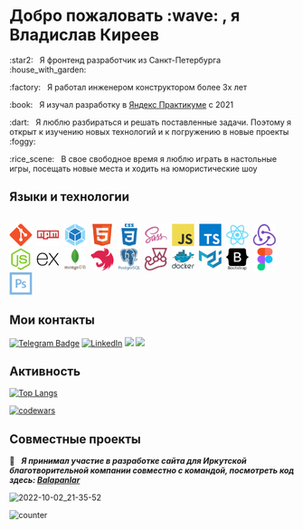 <div align="left">
  <h1>
   Добро пожаловать :wave: , я Владислав Киреев
  </h1>
  <p>:star2: &nbsp; Я фронтенд разработчик из Санкт-Петербурга :house_with_garden: </p>
  <p>:factory: &nbsp; Я работал инженером конструктором более 3х лет</p>
  <p>:book: &nbsp; Я изучал разработку в <a href="https://practicum.yandex.ru/profile/web-plus"> Яндекс Практикуме</a> с 2021</p>
  <p>:dart: &nbsp; Я люблю разбираться и решать поставленные задачи. Поэтому я открыт к изучению новых технологий и к погружению в новые проекты &nbsp; :foggy:</p>
  <p>:rice_scene: &nbsp; В свое свободное время я люблю играть в настольные игры, посещать новые места и ходить на юмористические шоу &nbsp; </p>

</div>

<h2>Языки и технологии </h2>
<div align="left">
  <br/>
  <img src="https://github.com/devicons/devicon/blob/master/icons/git/git-original.svg" title="Git" alt="Git" width="40" height="40"/>&nbsp;
  <img src="https://github.com/devicons/devicon/blob/master/icons/npm/npm-original-wordmark.svg" title="npm" alt="npm" width="40" height="40"/>&nbsp;
  <img src="https://github.com/devicons/devicon/blob/master/icons/webpack/webpack-original.svg" title="Webpack" alt="Webpack" width="40" height="40"/>&nbsp;
  <img src="https://github.com/devicons/devicon/blob/master/icons/html5/html5-original.svg" title="HTML5" alt="HTML" width="40" height="40"/>&nbsp;
  <img src="https://github.com/devicons/devicon/blob/master/icons/css3/css3-plain-wordmark.svg"  title="CSS3" alt="CSS" width="40" height="40"/>&nbsp;
  <img src="https://github.com/devicons/devicon/blob/master/icons/sass/sass-original.svg"  title="Sass" alt="Sass" width="40" height="40"/>&nbsp;
  <img src="https://github.com/devicons/devicon/blob/master/icons/javascript/javascript-original.svg" title="JavaScript" alt="JavaScript" width="40" height="40"/>&nbsp;
  <img src="https://github.com/devicons/devicon/blob/master/icons/typescript/typescript-plain.svg" title="TypeScript" alt="TypeScript" width="40" height="40"/>&nbsp;
  <img src="https://github.com/devicons/devicon/blob/master/icons/react/react-original.svg" title="React" alt="React" width="40" height="40"/>&nbsp;
  <img src="https://github.com/devicons/devicon/blob/master/icons/redux/redux-original.svg" title="Redux" alt="Redux" width="40" height="40"/>&nbsp;
  <img src="https://github.com/devicons/devicon/blob/master/icons/nodejs/nodejs-plain.svg" title="Node" alt="Node" width="40" height="40"/>&nbsp;
  <img src="https://github.com/devicons/devicon/blob/master/icons/express/express-original.svg" title="Express" alt="Express" width="40" height="40"/>&nbsp;
  <img src="https://github.com/devicons/devicon/blob/master/icons/mongodb/mongodb-original-wordmark.svg" title="Mongo" alt="Mongo" width="40" height="40"/>&nbsp;
  <img src="https://github.com/devicons/devicon/blob/master/icons/nestjs/nestjs-plain.svg" title="Nest" alt="Nest" width="40" height="40"/>&nbsp;
  <img src="https://github.com/devicons/devicon/blob/master/icons/postgresql/postgresql-plain-wordmark.svg" title="Postgres" alt="Postgres" width="40" height="40"/>&nbsp;
  <img src="https://github.com/devicons/devicon/blob/master/icons/jest/jest-plain.svg" title="Jest" alt="Jest" width="40" height="40"/>&nbsp;
  <img src="https://github.com/devicons/devicon/blob/master/icons/docker/docker-original-wordmark.svg" title="Docker" alt="Docker" width="40" height="40"/>&nbsp;
  <img src="https://github.com/devicons/devicon/blob/master/icons/materialui/materialui-original.svg" title="MUI" alt="MUI" width="40" height="40"/>&nbsp;
  <img src="https://github.com/devicons/devicon/blob/master/icons/bootstrap/bootstrap-plain-wordmark.svg" title="Bootstrap" alt="Bootstrap" width="40" height="40"/>&nbsp;
  <img src="https://github.com/devicons/devicon/blob/master/icons/figma/figma-original.svg" title="Figma" alt="Figma" width="40" height="40"/>&nbsp;
  <img src="https://github.com/devicons/devicon/blob/master/icons/photoshop/photoshop-line.svg" title="Photoshop" alt="Photoshop" width="40" height="40"/>&nbsp;
</div>

  <!--
  ![](https://img.shields.io/badge/HTML-informational?style=flat-square&logo=html5&logoColor=ffffff&color=E44D26)
  ![](https://img.shields.io/badge/CSS-informational?style=flat-square&logo=css3&logoColor=ffffff&color=25A1E1)
  ![](https://img.shields.io/badge/SCSS-informational?style=flat-square&logo=sass&logoColor=ffffff&color=cf59e7)
  ![](https://img.shields.io/badge/БЭМ-informational?style=flat-square&logo=bem&logoColor=ffffff&color=000000)
  <br>
  ![](https://img.shields.io/badge/npm-informational?style=flat-square&logo=npm&logoColor=ffffff&color=ca2813)
  ![](https://img.shields.io/badge/git-informational?style=flat-square&logo=git&logoColor=DC3526&color=dedede)
  ![](https://img.shields.io/badge/Webpack-informational?style=flat-square&logo=webpack&logoColor=ffffff&color=1c78c0)
  <br>
  ![](https://img.shields.io/badge/JavaScript-informational?style=flat-square&logo=javascript&logoColor=323330&color=f0db4f)
  ![](https://img.shields.io/badge/TypeScript-informational?style=flat-square&logo=typescript&logoColor=ffffff&color=007acc)
  <br> 
  ![](https://img.shields.io/badge/React.ts-informational?style=flat-square&logo=react&logoColor=ffffff&color=066d89)
  ![](https://img.shields.io/badge/Redux-informational?style=flat-square&logo=redux&logoColor=ffffff&color=572B98)
  ![](https://img.shields.io/badge/Thunk-informational?style=flat-square&logo=thunk&logoColor=ffffff&color=572B98)
  ![](https://img.shields.io/badge/Axios-informational?style=flat-square&logo=axios&logoColor=ffffff&color=000000)
  ![](https://img.shields.io/badge/WebSockets-informational?style=flat-square&logo=web-socket&logoColor=ffffff&color=007acc)
  ![](https://img.shields.io/badge/JWT-informational?style=flat-square&logo=jwt&logoColor=000000&color=dedede)
  <br>
  ![](https://img.shields.io/badge/Node.js-informational?style=flat-square&logo=node.js&logoColor=ffffff&color=3c873a)
  ![](https://img.shields.io/badge/Express-informational?style=flat-square&logo=express&logoColor=ffffff&color=3c873a)
  ![](https://img.shields.io/badge/HTTP-informational?style=flat-square&logo=http&logoColor=ffffff&color=3c873a)
  ![](https://img.shields.io/badge/MongoDB-informational?style=flat-square&logo=mongodb&logoColor=ffffff&color=3FA037)
  <br>
  ![](https://img.shields.io/badge/NestJS-informational?style=flat-square&logo=nestjs&logoColor=ffffff&color=B62912)
  ![](https://img.shields.io/badge/SQL-informational?style=flat-square&logo=SQL&logoColor=90cfff&color=dedede)
  ![](https://img.shields.io/badge/PostgreSQL-informational?style=flat-square&logo=postgresql&logoColor=ffffff&color=336791)
  <br>
  ![](https://img.shields.io/badge/Jest-informational?style=flat-square&logo=Jest&logoColor=ffffff&color=B62912)
  ![](https://img.shields.io/badge/Cypress-informational?style=flat-square&logo=Cypress&logoColor=29DA86&color=3A5259)
  ![](https://img.shields.io/badge/Unit_Testing-informational?style=flat-square&logo=unit-testing&logoColor=000000&color=dedede)
  ![](https://img.shields.io/badge/React_testing_library-informational?style=flat-square&logo=react-testing-library&logoColor=000000&color=dedede)
  <br>
  ![](https://img.shields.io/badge/Docker-informational?style=flat-square&logo=docker&logoColor=ffffff&color=0F7DDF)
  ![](https://img.shields.io/badge/Linux-informational?style=flat-square&logo=linux&logoColor=ffffff&color=178a66)
  <br>
  ![](https://img.shields.io/badge/Bootstrap_5-informational?style=flat-square&logo=bootstrap&logoColor=ffffff&color=178a66)
  ![](https://img.shields.io/badge/Storybook-informational?style=flat-square&logo=Storybook&logoColor=ffffff&color=FB2972)
  <br>
  ![](https://img.shields.io/badge/VS%20Code-informational?style=flat-square&logo=visual-studio-code&logoColor=white&color=007acc)
  ![](https://img.shields.io/badge/Photoshop-informational?style=flat-square&logo=photoshop&logoColor=white&color=007acc)
  ![](https://img.shields.io/badge/Figma-informational?style=flat-square&logo=figma&logoColor=ffffff&color=f07009)
  ![](https://img.shields.io/badge/Pixel_perfect-informational?style=flat-square&logo=pixel-perfect&logoColor=f07009&color=dedede)
  ![](https://img.shields.io/badge/Postman-informational?style=flat-square&logo=postman&logoColor=ffffff&color=f68205)
  ![](https://img.shields.io/badge/Swagger-informational?style=flat-square&logo=swagger&logoColor=ffffff&color=52d611) -->
<h2>Мои контакты </h2>

[![Telegram Badge](https://img.shields.io/badge/-@vl__kireev-blue?style=for-the-badge&logo=Telegram&logoColor=white)](https://t.me/vl_kireev)
[![LinkedIn](https://img.shields.io/badge/LinkedIn-0077B5?style=for-the-badge&logo=linkedin&logoColor=white)](https://www.linkedin.com/in/vladislav-kireev-230b85138) 
![](https://img.shields.io/badge/E--mail-kireev.vladislav%40yandex.ru-yellow?style=for-the-badge&logo=appveyo)
[![][black-shield]][black]

[black]: https://drive.google.com/file/d/1IWeN4Am3zSmxMK49il7o6kKGaAnP_Snc/view?usp=drive_link
[black-shield]: https://img.shields.io/badge/My%20resume-Vladislav-green.svg?style=for-the-badge&labelColor=gray

<h2>Активность </h2>

<div display="block">

<!-- [![Vladislav's GitHub stats](https://github-readme-stats.vercel.app/api?username=VladislavSerKir)](https://github.com/VladislavSerKir/github-readme-stats) -->
[![Top Langs](https://github-readme-stats.vercel.app/api/top-langs/?username=VladislavSerKir&layout=compact)](https://github.com/VladislavSerKir/github-readme-stats)
<br>

[![codewars](https://www.codewars.com/users/VladislavSerKir/badges/large)](https://www.codewars.com/users/VladislavSerKir) 
</div>

  <h2>
   Совместные проекты
  </h2>

 :hammer: &nbsp; ***Я принимал участие в разработке сайта для Иркутской благотворительной компании совместно с командой, посмотреть код здесь: [Balapanlar](https://github.com/Gyxer513/Balapanlar)***
 
 ![2022-10-02_21-35-52](https://user-images.githubusercontent.com/83783362/193470684-e5018837-85e1-479e-ab77-c95916c87835.png)

<img src="https://komarev.com/ghpvc/?username=VladislavSerKir&style=square&color=blue" alt="counter"/>
